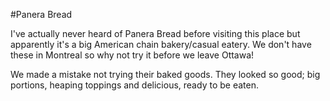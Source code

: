 #Panera Bread

I've actually never heard of Panera Bread before visiting this place but apparently it's a big American chain bakery/casual eatery. We don't have these in Montreal so why not try it before we leave Ottawa!

We made a mistake not trying their baked goods. They looked so good; big portions, heaping toppings and delicious, ready to be eaten.